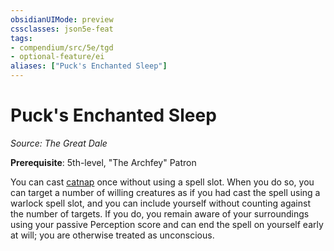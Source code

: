 ```yaml
---
obsidianUIMode: preview
cssclasses: json5e-feat
tags:
- compendium/src/5e/tgd
- optional-feature/ei
aliases: ["Puck's Enchanted Sleep"]
---
```

# Puck's Enchanted Sleep
*Source: The Great Dale*  

**Prerequisite**: 5th-level, "The Archfey" Patron

You can cast [catnap](2-Mechanics/CLI/spells/catnap-xge.md) once without using a spell slot. When you do so, you can target a number of willing creatures as if you had cast the spell using a warlock spell slot, and you can include yourself without counting against the number of targets. If you do, you remain aware of your surroundings using your passive Perception score and can end the spell on yourself early at will; you are otherwise treated as unconscious.